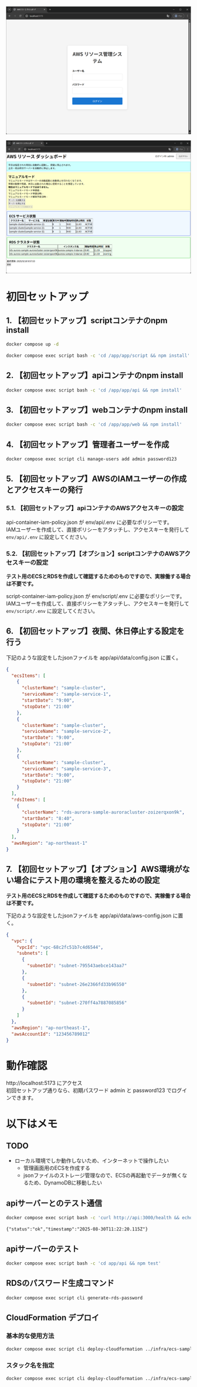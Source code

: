 
![alt-text](resources/login-page.png)

![alt-text](resources/dashboard.png)

# 初回セットアップ

## 1. 【初回セットアップ】scriptコンテナのnpm install

```sh
docker compose up -d
```

```sh
docker compose exec script bash -c 'cd /app/app/script && npm install'
```

## 2. 【初回セットアップ】apiコンテナのnpm install

```sh
docker compose exec script bash -c 'cd /app/app/api && npm install'
```

## 3. 【初回セットアップ】webコンテナのnpm install

```sh
docker compose exec script bash -c 'cd /app/app/web && npm install'
```

## 4. 【初回セットアップ】管理者ユーザーを作成

```sh
docker compose exec script cli manage-users add admin password123
```

## 5. 【初回セットアップ】AWSのIAMユーザーの作成とアクセスキーの発行

### 5.1. 【初回セットアップ】apiコンテナのAWSアクセスキーの設定
api-container-iam-policy.json が env/api/.env に必要なポリシーです。  
IAMユーザーを作成して、直接ポリシーをアタッチし、アクセスキーを発行して `env/api/.env` に設定してください。

### 5.2. 【初回セットアップ】【オプション】scriptコンテナのAWSアクセスキーの設定

**テスト用のECSとRDSを作成して確認するためのものですので、実稼働する場合は不要です。**

script-container-iam-policy.json が env/script/.env に必要なポリシーです。
IAMユーザーを作成して、直接ポリシーをアタッチし、アクセスキーを発行して `env/script/.env` に設定してください。

## 6. 【初回セットアップ】夜間、休日停止する設定を行う

下記のような設定をしたjsonファイルを app/api/data/config.json に置く。

```json
{
  "ecsItems": [
    {
      "clusterName": "sample-cluster",
      "serviceName": "sample-service-1",
      "startDate": "9:00",
      "stopDate": "21:00"
    },
    {
      "clusterName": "sample-cluster",
      "serviceName": "sample-service-2",
      "startDate": "9:00",
      "stopDate": "21:00"
    },
    {
      "clusterName": "sample-cluster",
      "serviceName": "sample-service-3",
      "startDate": "9:00",
      "stopDate": "21:00"
    }
  ],
  "rdsItems": [
    {
      "clusterName": "rds-aurora-sample-auroracluster-zoizerqxon9k",
      "startDate": "8:40",
      "stopDate": "21:00"
    }
  ],
  "awsRegion": "ap-northeast-1"
}
```

## 7. 【初回セットアップ】【オプション】AWS環境がない場合にテスト用の環境を整えるための設定

**テスト用のECSとRDSを作成して確認するためのものですので、実稼働する場合は不要です。**

下記のような設定をしたjsonファイルを app/api/data/aws-config.json に置く。

```json
{
  "vpc": {
    "vpcId": "vpc-68c2fc51b7c4d6544",
    "subnets": [
      {
        "subnetId": "subnet-795543aebce143aa7"
      },
      {
        "subnetId": "subnet-26e2366fd33b96550"
      },
      {
        "subnetId": "subnet-270ff4a7887085856"
      }
    ]
  },
  "awsRegion": "ap-northeast-1",
  "awsAccountId": "123456789012"
}
```

# 動作確認

http://localhost:5173 にアクセス  
初回セットアップ通りなら、初期パスワード admin と password123 でログインできます。

# **以下はメモ**

## TODO

- ローカル環境でしか動作しないため、インターネットで操作したい
    - 管理画面用のECSを作成する
    - jsonファイルのストレージ管理なので、ECSの再起動でデータが無くなるため、DynamoDBに移動したい

## apiサーバーとのテスト通信

```sh
docker compose exec script bash -c 'curl http://api:3000/health && echo ""'
```

```
{"status":"ok","timestamp":"2025-08-30T11:22:20.115Z"}
```

## apiサーバーのテスト

```sh
docker compose exec script bash -c 'cd app/api && npm test'
```

## RDSのパスワード生成コマンド

```sh
docker compose exec script cli generate-rds-password
```

## CloudFormation デプロイ

### 基本的な使用方法

```bash
docker compose exec script cli deploy-cloudformation ../infra/ecs-sample.yml
```

### スタック名を指定

```bash
docker compose exec script cli deploy-cloudformation ../infra/ecs-sample.yml ecs-sample
```
